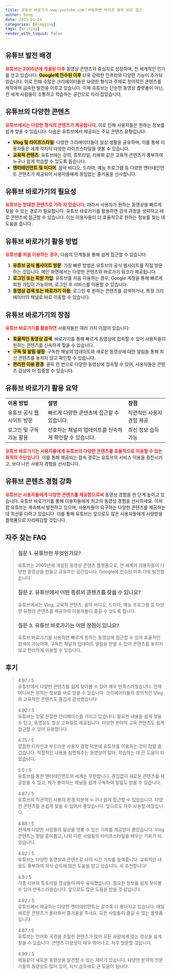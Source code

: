 ```yaml
---
title: 유튜브 바로가기 www.youtube.comㅣ바탕화면 아이콘 설치 쉬운 접근
author: bing
date: 2025-01-24
categories: [Blogging]
tags: [writing]
render_with_liquid: false
---
```



<h2 id='유튜브_발전_배경'>유튜브 발전 배경</h2>

<p><b><span style="color: #ee2323;">유튜브는 2005년에 개설된 이후</span></b> 동영상 콘텐츠의 중심지로 성장하며, 전 세계적인 인기를 얻고 있습니다. <b><span style="background-color: #ffe066;">Google에 인수된 이후</span></b> 더욱 강력한 인프라와 다양한 기능이 추가되었습니다. 이로 인해 수많은 크리에이터들은 다양한 형식과 주제로 창의적인 콘텐츠를 제작하며 급속한 발전을 이루고 있습니다. 이제 유튜브는 단순한 동영상 플랫폼이 아닌, 전 세계 사람들이 소통하고 학습하는 공간으로 자리 잡았습니다.</p>

<h2 id='유튜브_다양한_콘텐츠'>유튜브의 다양한 콘텐츠</h2>

<p><b><span style="color: #ee2323;">유튜브에서는 다양한 형식의 콘텐츠가 제공됩니다</span></b>, 이로 인해 사용자들은 원하는 정보를 쉽게 찾을 수 있습니다. 다음은 유튜브에서 제공되는 주요 콘텐츠 유형입니다:</p>

<ul>
    <li><b><span style="background-color: #ffe066;">Vlog 및 라이프스타일</span></b>: 다양한 크리에이터들이 일상 생활을 공유하며, 이를 통해 이용자들은 세계 각지의 다양한 라이프스타일을 엿볼 수 있습니다.</li>
    <li><b><span style="background-color: #ffe066;">교육적 콘텐츠</span></b>: 유튜브에는 강의, 튜토리얼, 리뷰와 같은 교육적 콘텐츠가 풍부하여 누구나 쉽게 학습할 수 있도록 돕습니다.</li>
    <li><b><span style="background-color: #ffe066;">엔터테인먼트 및 미디어</span></b>: 음악 비디오, 드라마, 예능 프로그램 등 다양한 엔터테인먼트 콘텐츠가 제공되어 사용자들에게 끊임없는 즐거움을 선사합니다.</li>
</ul>

<h2 id='유튜브_바로가기_필요성'>유튜브 바로가기의 필요성</h2>

<p><b><span style="color: #ee2323;">유튜브는 방대한 콘텐츠로 가득 차 있습니다</span></b>, 따라서 사용자가 원하는 동영상을 빠르게 찾을 수 있는 경로가 필요합니다. 유튜브 바로가기를 활용하면 검색 과정을 생략하고 바로 콘텐츠에 접근할 수 있습니다. 이는 이용자들이 더 효율적으로 원하는 정보를 찾는 데 도움을 줍니다.</p>

<h2 id='유튜브_바로가기_활용_방법'>유튜브 바로가기 활용 방법</h2>

<p><b><span style="color: #ee2323;">유튜브를 처음 이용하는 경우,</span></b> 다음의 단계들을 통해 쉽게 접근할 수 있습니다:</p>

<ol>
    <li><b><span style="background-color: #ffe066;">유튜브 공식 웹사이트 방문</span></b>: 가장 빠른 방법은 유튜브의 공식 웹사이트를 직접 방문하는 것입니다. 메인 화면에서는 다양한 콘텐츠와 바로가기 링크가 제공됩니다.</li>
    <li><b><span style="background-color: #ffe066;">로그인 또는 회원 가입</span></b>: 유튜브를 처음 이용하는 경우, Google 계정을 통해 빠르게 회원 가입이 가능하며, 로그인 후 서비스를 이용할 수 있습니다.</li>
    <li><b><span style="background-color: #ffe066;">동영상 검색 또는 바로가기 이용</span></b>: 로그인 후 원하는 콘텐츠를 검색하거나, 특정 크리에이터의 채널로 바로 이동할 수 있습니다.</li>
</ol>

<h2 id='유튜브_바로가기_장점'>유튜브 바로가기의 장점</h2>

<p><b><span style="color: #ee2323;">유튜브 바로가기를 활용하면</span></b> 사용자들은 여러 가지 이점이 있습니다:</p>

<ul>
    <li><b><span style="background-color: #ffe066;">효율적인 동영상 검색</span></b>: 바로가기를 통해 빠르게 동영상에 접속할 수 있어 사용자들이 원하는 콘텐츠를 신속하게 찾을 수 있습니다.</li>
    <li><b><span style="background-color: #ffe066;">구독 및 알림 설정</span></b>: 구독한 채널의 업데이트와 새로운 동영상에 대한 알림을 통해 최신 콘텐츠를 놓치지 않고 확인할 수 있습니다.</li>
    <li><b><span style="background-color: #ffe066;">편리한 이용 환경</span></b>: 클릭 한 번으로 다양한 동영상에 접속할 수 있어, 사용자들은 콘텐츠 감상에 더 집중할 수 있습니다.</li>
</ul>

<h2 id='유튜브_바로가기_활용_요약'>유튜브 바로가기 활용 요약</h2>

<table>
    <tr>
        <td><b>이용 방법</b></td>
        <td><b>설명</b></td>
        <td><b>장점</b></td>
    </tr>
    <tr>
        <td>유튜브 공식 웹사이트 방문</td>
        <td>빠르게 다양한 콘텐츠에 접근할 수 있습니다.</td>
        <td>직관적인 사용자 경험 제공</td>
    </tr>
    <tr>
        <td>로그인 및 구독 기능 활용</td>
        <td>선호하는 채널의 업데이트를 신속하게 확인할 수 있습니다.</td>
        <td>최신 정보 습득 가능</td>
    </tr>
</table>

<p><b><span style="color: #ee2323;">유튜브 바로가기는 사용자들에게 유튜브의 다양한 콘텐츠를 효율적으로 이용할 수 있는 최적의 수단입니다.</span></b> 이를 통해 제공되는 접속 경로는 유튜브의 서비스 이용을 증진시키고, 보다 나은 사용자 경험을 선사합니다.</p>

<h2 id='유튜브_콘텐츠_경험_강화'>유튜브 콘텐츠 경험 강화</h2>

<p><b><span style="color: #ee2323;">유튜브는 사용자들에게 다양한 콘텐츠를 제공함으로써</span></b> 동영상 경험을 한 단계 높이고 있습니다. 유튜브 바로가기를 통해 이용자들에게 최고의 동영상 경험을 선사하세요. 이처럼 유튜브는 계속해서 발전하고 있으며, 사용자들이 요구하는 다양한 콘텐츠를 제공하는 데 최선을 다하고 있습니다. 이를 통해 유튜브는 앞으로도 많은 사용자들에게 사랑받을 플랫폼으로 자리매김할 것입니다.</p>


<h2 id='자주_찾는_FAQ'>자주 찾는 FAQ</h2>
<div itemscope="" itemtype="https://schema.org/FAQPage"> 
<blockquote> 
<div itemscope="" itemprop="mainEntity" itemtype="https://schema.org/Question"> 
<h3 itemprop="name">질문 1. 유튜브란 무엇인가요?</h3> 
<div itemscope="" itemprop="acceptedAnswer" itemtype="https://schema.org/Answer"> 
<span itemprop="text"> 
<p>유튜브는 2005년에 개설된 동영상 콘텐츠 플랫폼으로, 전 세계의 이용자들이 다양한 동영상을 만들고 공유하는 공간입니다. Google에 인수된 이후 더욱 발전했습니다.</p> 
</span> 
</div> 
</div> 
<div itemscope="" itemprop="mainEntity" itemtype="https://schema.org/Question"> 
<h3 itemprop="name">질문 2. 유튜브에서 어떤 종류의 콘텐츠를 찾을 수 있나요?</h3> 
<div itemscope="" itemprop="acceptedAnswer" itemtype="https://schema.org/Answer"> 
<span itemprop="text"> 
<p>유튜브에서는 Vlog, 교육적 콘텐츠, 음악 비디오, 드라마, 예능 프로그램 등 다양한 유형의 콘텐츠를 제공하여 이용자들이 즐길 수 있도록 합니다.</p> 
</span> 
</div> 
</div> 
<div itemscope="" itemprop="mainEntity" itemtype="https://schema.org/Question"> 
<h3 itemprop="name">질문 3. 유튜브 바로가기는 어떤 장점이 있나요?</h3> 
<div itemscope="" itemprop="acceptedAnswer" itemtype="https://schema.org/Answer"> 
<span itemprop="text"> 
<p>유튜브 바로가기를 사용하면 빠르게 원하는 동영상에 접근할 수 있어 효율적인 검색이 가능하며, 구독한 채널의 업데이트 알림을 받을 수 있어 콘텐츠를 놓치지 않고 편리하게 이용할 수 있습니다.</p> 
</span> 
</div> 
</div> 
</blockquote> 
</div>
<h2 id='후기'>후기</h2>
<div itemscope itemtype="https://schema.org/Product">
  <blockquote>
  <div itemprop="review" itemscope itemtype="https://schema.org/Review">
      <div itemprop="reviewRating" itemscope itemtype="https://schema.org/Rating"> <span itemprop="ratingValue">4.97</span> / <span itemprop="bestRating">5</span> </div>
      <span itemprop="reviewBody">유튜브에서 다양한 콘텐츠를 쉽게 찾아볼 수 있어 매우 만족스러웠습니다. 언제 어디서든 원하는 정보를 바로 얻을 수 있습니다. 크리에이터들의 창의적인 Vlog와 교육적인 콘텐츠도 즐겁게 감상했습니다.</span>
  </div>
  <br>
  <div itemprop="review" itemscope itemtype="https://schema.org/Review">
      <div itemprop="reviewRating" itemscope itemtype="https://schema.org/Rating"> <span itemprop="ratingValue">4.92</span> / <span itemprop="bestRating">5</span> </div>
      <span itemprop="reviewBody">유튜브는 정말 친절한 인터페이스를 가지고 있습니다. 필요한 내용을 쉽게 찾을 수 있고, 동영상도 항상 고화질로 제공됩니다. 다양한 분야의 교육 콘텐츠도 쉽게 접근할 수 있어 유용합니다.</span>
  </div>
  <br>
  <div itemprop="review" itemscope itemtype="https://schema.org/Review">
      <div itemprop="reviewRating" itemscope itemtype="https://schema.org/Rating"> <span itemprop="ratingValue">4.75</span> / <span itemprop="bestRating">5</span> </div>
      <span itemprop="reviewBody">깔끔한 디자인과 부드러운 사용자 경험 덕분에 유튜브를 이용하는 것이 정말 즐겁습니다. 직접적인 내용을 설명해주는 동영상이 많아, 학습하는 데 큰 도움이 되었습니다.</span>
  </div>
  <br>
  <div itemprop="review" itemscope itemtype="https://schema.org/Review">
      <div itemprop="reviewRating" itemscope itemtype="https://schema.org/Rating"> <span itemprop="ratingValue">5.0</span> / <span itemprop="bestRating">5</span> </div>
      <span itemprop="reviewBody">유튜브를 통한 엔터테인먼트의 세계는 무한합니다. 끊임없이 새로운 콘텐츠를 제공받을 수 있고, 제가 좋아하는 채널을 쉽게 구독하여 알림도 받을 수 있습니다.</span>
  </div>
  <br>
  <div itemprop="review" itemscope itemtype="https://schema.org/Review">
      <div itemprop="reviewRating" itemscope itemtype="https://schema.org/Rating"> <span itemprop="ratingValue">4.87</span> / <span itemprop="bestRating">5</span> </div>
      <span itemprop="reviewBody">유튜브의 직관적인 사용자 환경 덕분에 누구나 쉽게 접근할 수 있었습니다. 다양한 콘텐츠를 손쉽게 찾을 수 있어서 좋았습니다. 앞으로도 자주 사용할 예정입니다.</span>
  </div>
  <br>
  <div itemprop="review" itemscope itemtype="https://schema.org/Review">
      <div itemprop="reviewRating" itemscope itemtype="https://schema.org/Rating"> <span itemprop="ratingValue">4.88</span> / <span itemprop="bestRating">5</span> </div>
      <span itemprop="reviewBody">전세계 다양한 사람들의 일상을 엿볼 수 있는 기회를 제공받아 좋았습니다. Vlog 콘텐츠는 정말 흥미롭고, 나와 다른 사람들의 라이프스타일을 배우는 기회가 되었습니다.</span>
  </div>
  <br>
  <div itemprop="review" itemscope itemtype="https://schema.org/Review">
      <div itemprop="reviewRating" itemscope itemtype="https://schema.org/Rating"> <span itemprop="ratingValue">4.92</span> / <span itemprop="bestRating">5</span> </div>
      <span itemprop="reviewBody">유튜브는 다양한 동영상과 콘텐츠로 나의 시간 가치를 높여줍니다. 교육적인 내용도 풍부하여 지식 습득에 많은 도움을 받고 있습니다. 꼭 추천합니다!</span>
  </div>
  <br>
  <div itemprop="review" itemscope itemtype="https://schema.org/Review">
      <div itemprop="reviewRating" itemscope itemtype="https://schema.org/Rating"> <span itemprop="ratingValue">4.8</span> / <span itemprop="bestRating">5</span> </div>
      <span itemprop="reviewBody">각종 리뷰와 튜토리얼 영상들이 매우 유익했습니다. 필요한 정보를 쉽게 찾아볼 수 있어 만족스러웠습니다. 앞으로도 많은 도움을 받을 것 같습니다.</span>
  </div>
  <br>
  <div itemprop="review" itemscope itemtype="https://schema.org/Review">
      <div itemprop="reviewRating" itemscope itemtype="https://schema.org/Rating"> <span itemprop="ratingValue">4.92</span> / <span itemprop="bestRating">5</span> </div>
      <span itemprop="reviewBody">유튜브에서 제공하는 다양한 엔터테인먼트는 갈수록 더 좋아지고 있습니다. 매일 새로운 콘텐츠가 올라와서 즐거움을 주네요. 모든 사람들이 즐길 수 있는 플랫폼입니다.</span>
  </div>
  <br>
  <div itemprop="review" itemscope itemtype="https://schema.org/Review">
      <div itemprop="reviewRating" itemscope itemtype="https://schema.org/Rating"> <span itemprop="ratingValue">4.87</span> / <span itemprop="bestRating">5</span> </div>
      <span itemprop="reviewBody">유튜브는 언어와 국경을 초월한 콘텐츠가 많아 모든 사람에게 맞는 영상을 쉽게 찾을 수 있습니다. 콘텐츠 다양성이 매우 뛰어나고, 자주 방문할 것입니다.</span>
  </div>
  <br>
  <div itemprop="review" itemscope itemtype="https://schema.org/Review">
      <div itemprop="reviewRating" itemscope itemtype="https://schema.org/Rating"> <span itemprop="ratingValue">4.99</span> / <span itemprop="bestRating">5</span> </div>
      <span itemprop="reviewBody">매일같이 새로운 동영상을 발견할 수 있는 재미가 있습니다. 다양한 분야의 전문가들의 동영상도 많이 있어, 지식 습득에도 큰 도움이 됩니다.</span>
  </div>
  </blockquote>
</div>
